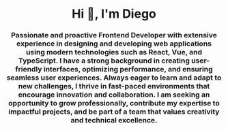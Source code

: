 <h1 align="center">Hi 👋, I'm Diego</h1>
<h3 align="center">Passionate and proactive Frontend Developer with extensive experience in designing and developing web
applications using modern technologies such as React, Vue, and TypeScript. I have a strong background in
creating user-friendly interfaces, optimizing performance, and ensuring seamless user experiences. Always
eager to learn and adapt to new challenges, I thrive in fast-paced environments that encourage innovation
and collaboration. I am seeking an opportunity to grow professionally, contribute my expertise to
impactful projects, and be part of a team that values creativity and technical excellence.</h3>




